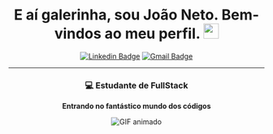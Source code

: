 <h1 align="center"> E aí galerinha, sou <strong>João Neto.</strong> Bem-vindos ao meu perfil.
<img src="https://media.giphy.com/media/hvRJCLFzcasrR4ia7z/giphy.gif" width="30px"></h1>

<div align="center">
  
[![Linkedin Badge](https://img.shields.io/badge/-Linkedin-6633cc?style=flat-square&logo=Linkedin&logoColor=white&color=black&link=SEU-LINKEDIN-AQUI)](https://www.linkedin.com/in/jo%C3%A3o-neto-8b5a60158/)
[![Gmail Badge](https://img.shields.io/badge/-Gmail-c14438?style=flat-square&logo=Gmail&color=black&logoColor=white&link=mailto:SEU-EMAIL-AQUI)](mailto:joaoagripinoneto@gmail.com)

</div>

<hr>

<h3 align="center"> 💻 <strong>Estudante de FullStack </strong> </h3>

<p align="center">
  <strong>Entrando no fantástico mundo dos códigos</strong>
</p>

<div align="center">

  <img align="center" src="https://media4.giphy.com/media/10slg1GcTPwkmc/giphy.gif" alt="GIF animado">

</div>
